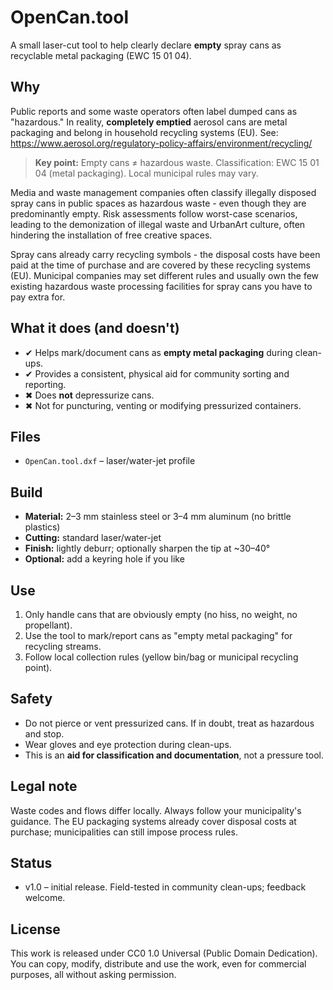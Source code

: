 # OpenCan.tool

A small laser-cut tool to help clearly declare **empty** spray cans as recyclable metal packaging (EWC 15 01 04).

## Why

Public reports and some waste operators often label dumped cans as "hazardous." In reality, **completely emptied** aerosol cans are metal packaging and belong in household recycling systems (EU). See: https://www.aerosol.org/regulatory-policy-affairs/environment/recycling/

> **Key point:** Empty cans ≠ hazardous waste. Classification: EWC 15 01 04 (metal packaging). Local municipal rules may vary.

Media and waste management companies often classify illegally disposed spray cans in public spaces as hazardous waste - even though they are predominantly empty. Risk assessments follow worst-case scenarios, leading to the demonization of illegal waste and UrbanArt culture, often hindering the installation of free creative spaces.

Spray cans already carry recycling symbols - the disposal costs have been paid at the time of purchase and are covered by these recycling systems (EU). Municipal companies may set different rules and usually own the few existing hazardous waste processing facilities for spray cans you have to pay extra for.

## What it does (and doesn't)

- ✔ Helps mark/document cans as **empty metal packaging** during clean-ups.
- ✔ Provides a consistent, physical aid for community sorting and reporting.
- ✖ Does **not** depressurize cans.
- ✖ Not for puncturing, venting or modifying pressurized containers.

## Files

- `OpenCan.tool.dxf` – laser/water-jet profile

## Build

- **Material:** 2–3 mm stainless steel or 3–4 mm aluminum (no brittle plastics)
- **Cutting:** standard laser/water-jet
- **Finish:** lightly deburr; optionally sharpen the tip at ~30–40°
- **Optional:** add a keyring hole if you like

## Use

1. Only handle cans that are obviously empty (no hiss, no weight, no propellant).
2. Use the tool to mark/report cans as "empty metal packaging" for recycling streams.
3. Follow local collection rules (yellow bin/bag or municipal recycling point).

## Safety

- Do not pierce or vent pressurized cans. If in doubt, treat as hazardous and stop.
- Wear gloves and eye protection during clean-ups.
- This is an **aid for classification and documentation**, not a pressure tool.

## Legal note

Waste codes and flows differ locally. Always follow your municipality's guidance. The EU packaging systems already cover disposal costs at purchase; municipalities can still impose process rules.

## Status

- v1.0 – initial release. Field-tested in community clean-ups; feedback welcome.

## License

This work is released under CC0 1.0 Universal (Public Domain Dedication). You can copy, modify, distribute and use the work, even for commercial purposes, all without asking permission.

